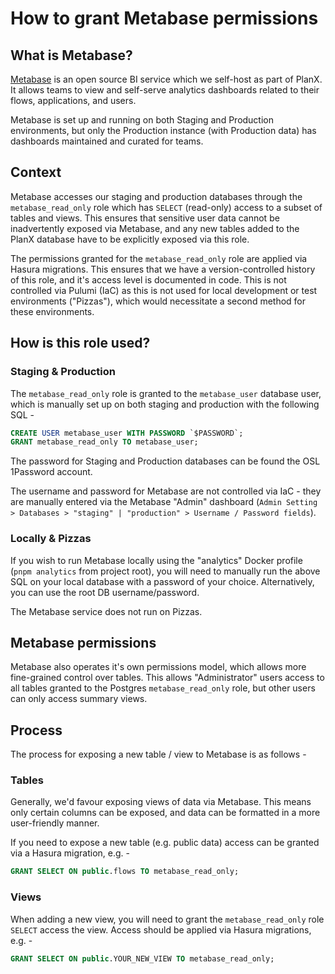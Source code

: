 # How to grant Metabase permissions

## What is Metabase?
[Metabase](https://www.metabase.com/) is an open source BI service which we self-host as part of PlanX. It allows teams to view and self-serve analytics dashboards related to their flows, applications, and users.

Metabase is set up and running on both Staging and Production environments, but only the Production instance (with Production data) has dashboards maintained and curated for teams.

## Context
Metabase accesses our staging and production databases through the `metabase_read_only` role which has `SELECT` (read-only) access to a subset of tables and views. This ensures that sensitive user data cannot be inadvertently exposed via Metabase, and any new tables added to the PlanX database have to be explicitly exposed via this role.

The permissions granted for the `metabase_read_only` role are applied via Hasura migrations. This ensures that we have a version-controlled history of this role, and it's access level is documented in code. This is not controlled via Pulumi (IaC) as this is not used for local development or test environments ("Pizzas"), which would necessitate a second method for these environments.

## How is this role used?

### Staging & Production
The `metabase_read_only` role is granted to the `metabase_user` database user, which is manually set up on both staging and production with the following SQL -

```sql
CREATE USER metabase_user WITH PASSWORD `$PASSWORD`;
GRANT metabase_read_only TO metabase_user;
```

The password for Staging and Production databases can be found the OSL 1Password account.

The username and password for Metabase are not controlled via IaC - they are manually entered via the Metabase "Admin" dashboard (`Admin Setting > Databases > "staging" | "production" > Username / Password fields`).

### Locally & Pizzas
If you wish to run Metabase locally using the "analytics" Docker profile (`pnpm analytics` from project root), you will need to manually run the above SQL on your local database with a password of your choice. Alternatively, you can use the root DB username/password.

The Metabase service does not run on Pizzas.

## Metabase permissions
Metabase also operates it's own permissions model, which allows more fine-grained control over tables. This allows "Administrator" users access to all tables granted to the Postgres `metabase_read_only` role, but other users can only access summary views.

## Process
The process for exposing a new table / view to Metabase is as follows - 

### Tables
Generally, we'd favour exposing views of data via Metabase. This means only certain columns can be exposed, and data can be formatted in a more user-friendly manner. 

If you need to expose a new table (e.g. public data) access can be granted via a Hasura migration, e.g. - 

```sql
GRANT SELECT ON public.flows TO metabase_read_only;
```

### Views
When adding a new view, you will need to grant the `metabase_read_only` role `SELECT` access the view. Access should be applied via Hasura migrations, e.g. - 

```sql
GRANT SELECT ON public.YOUR_NEW_VIEW TO metabase_read_only;
```
